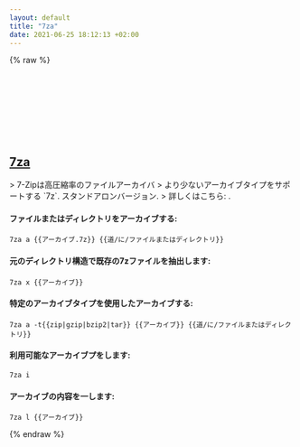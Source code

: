 ```yaml
---
layout: default
title: "7za"
date: 2021-06-25 18:12:13 +02:00
---
```

{% raw %}
<h2 id="7za">
  <a href="/ja/common/7za.html">7za</a> <a href="#7za"><svg class="icon">
    <use href="/assets/images/unicode_sprite.svg#link" />
  </svg></a>
</h2>
> 7-Zipは高圧縮率のファイルアーカイバ
> より少ないアーカイブタイプをサポートする `7z`. スタンドアロンバージョン.
> 詳しくはこちら: <https://sevenzip.osdn.jp/>.

#### ファイルまたはディレクトリをアーカイブする:
```shell
7za a {{アーカイブ.7z}} {{道/に/ファイルまたはディレクトリ}}
```
#### 元のディレクトリ構造で既存の7zファイルを抽出します:
```shell
7za x {{アーカイブ}}
```
#### 特定のアーカイブタイプを使用したアーカイブする:
```shell
7za a -t{{zip|gzip|bzip2|tar}} {{アーカイブ}} {{道/に/ファイルまたはディレクトリ}}
```
#### 利用可能なアーカイブプをします:
```shell
7za i
```
#### アーカイブの内容を一します:
```shell
7za l {{アーカイブ}}
```
{% endraw %}